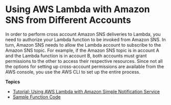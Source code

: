 # Using AWS Lambda with Amazon SNS from Different Accounts<a name="with-sns"></a>

In order to perform cross account Amazon SNS deliveries to Lambda, you need to authorize your Lambda function to be invoked from Amazon SNS\. In turn, Amazon SNS needs to allow the Lambda account to subscribe to the Amazon SNS topic\. For example, if the Amazon SNS topic is in account A and the Lambda function is in account B, both accounts must grant permissions to the other to access their respective resources\. Since not all the options for setting up cross\-account permissions are available from the AWS console, you use the AWS CLI to set up the entire process\.

**Topics**
+ [Tutorial: Using AWS Lambda with Amazon Simple Notification Service](with-sns-example.md)
+ [Sample Function Code](with-sns-create-package.md)